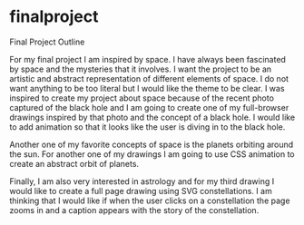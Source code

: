# finalproject

Final Project Outline

For my final project I am inspired by space. I have always been fascinated by space and the mysteries that it involves. I want the project to be an artistic and abstract representation of different elements of space. I do not want anything to be too literal but I would like the theme to be clear. I was inspired to create my project about space because of the recent photo captured of the black hole and I am going to create one of my full-browser drawings inspired by that photo and the concept of a black hole. I would like to add animation so that it looks like the user is diving in to the black hole.

Another one of my favorite concepts of space is the planets orbiting around the sun. For another one of my drawings I am going to use CSS animation to create an abstract orbit of planets. 

Finally, I am also very interested in astrology and for my third drawing I would like to create a full page drawing using SVG constellations. I am thinking that I would like if when the user clicks on a constellation the page zooms in and a caption appears with the story of the constellation. 
